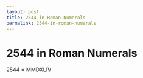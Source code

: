 ```yaml
---
layout: post
title: 2544 in Roman Numerals
permalink: 2544-in-roman-numerals
---
```


# 2544 in Roman Numerals

2544 = MMDXLIV

